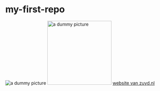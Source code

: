 # my-first-repo
![a dummy picture](Dewi.jpg)
<img src="Dewi.jpg" alt="a dummy picture" width="200"> 
[website van zuyd.nl](https://www.zuyd.nl) 
